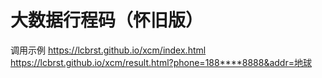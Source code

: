 # 大数据行程码（怀旧版）
调用示例
https://lcbrst.github.io/xcm/index.html
https://lcbrst.github.io/xcm/result.html?phone=188****8888&addr=地球